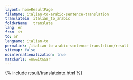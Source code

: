 ```yaml
---
layout: homeResultPage
fileName: italian-to-arabic-sentence-translation
translatein: italian_to_arabic
folderName : translate
lang: en
from: it
to: ar
langname: italian-to
permalink: /italian-to-arabic-sentence-translation/result
sitemap: false
nointernationalization: true
matchurls: en&&it&&ar
---
```

{% include result/translateinto.html %}

<script src="/js/result/translation.js" data-foldername="{{page.folderName}}" data-lang="{{page.lang}}"></script>
